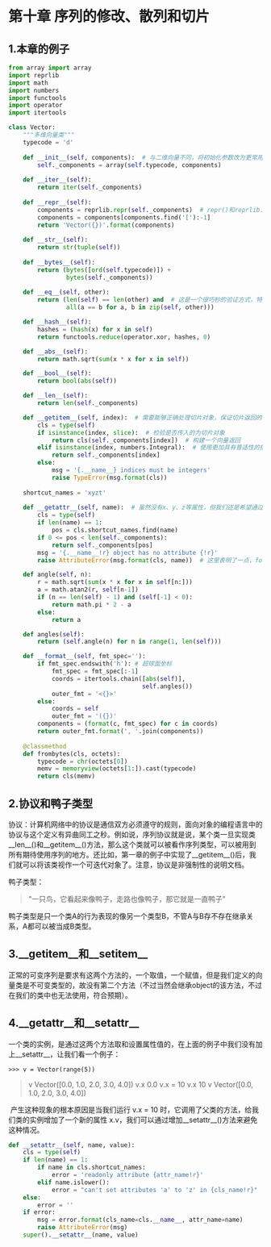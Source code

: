 # 第十章 序列的修改、散列和切片

## 1.本章的例子

````python
from array import array
import reprlib
import math 
import numbers
import functools
import operator
import itertools

class Vector:
    """多维向量类"""
    typecode = 'd'
    
    def __init__(self, components):  # 与二维向量不同，将初始化参数改为更常用的可迭代对象
        self._components = array(self.typecode, components)
        
    def __iter__(self):
        return iter(self._components)
    
    def __repr__(self):
		components = reprlib.repr(self._components)  # repr()和reprlib.repr的区别在于，后者会在输出内容较多的时候进行输出省略
        components = components[components.find('['):-1]
		return 'Vector({})'.format(components)
    
    def __str__(self):
		return str(tuple(self))
    
	def __bytes__(self):
		return (bytes([ord(self.typecode)]) +
				bytes(self._components))
    
	def __eq__(self, other):
		return (len(self) == len(other) and  # 这是一个很巧秒的验证方式，特别是向量的维度很多时，第一个长度比较很能提升效率
				all(a == b for a, b in zip(self, other)))

    def __hash__(self):
		hashes = (hash(x) for x in self)
		return functools.reduce(operator.xor, hashes, 0)

    def __abs__(self):
		return math.sqrt(sum(x * x for x in self))

    def __bool__(self):
		return bool(abs(self))

    def __len__(self):
		return len(self._components)

    def __getitem__(self, index):  # 需要能够正确处理切片对象，保证切片返回的不是array
		cls = type(self)
		if isinstance(index, slice):  # 检验是否传入的为切片对象
			return cls(self._components[index])  # 构建一个向量返回
		elif isinstance(index, numbers.Integral):  # 使用更加具有普适性的抽象基类，Python3.4中没有slice的抽象基类，所以上一个判断中直接使用的slice判断
			return self._components[index]
		else:
			msg = '{.__name__} indices must be integers'
			raise TypeError(msg.format(cls))
	
    shortcut_names = 'xyzt'
    
	def __getattr__(self, name):  # 虽然没有x、y、z等属性，但我们还是希望通过self.x等方式访问向量在各个维度上的值
		cls = type(self)
		if len(name) == 1:
			pos = cls.shortcut_names.find(name)
		if 0 <= pos < len(self._components):
			return self._components[pos]
		msg = '{.__name__!r} object has no attribute {!r}'
		raise AttributeError(msg.format(cls, name))  # 这里表明了一点，format中多余的参数不会报错，而是会被忽略，不过也能够理解

    def angle(self, n): 
		r = math.sqrt(sum(x * x for x in self[n:]))
		a = math.atan2(r, self[n-1])
		if (n == len(self) - 1) and (self[-1] < 0):
			return math.pi * 2 - a
		else:
			return a

    def angles(self): 
		return (self.angle(n) for n in range(1, len(self)))

    def __format__(self, fmt_spec=''):
        if fmt_spec.endswith('h'): # 超球面坐标
            fmt_spec = fmt_spec[:-1]
            coords = itertools.chain([abs(self)],
                                     self.angles()) 
            outer_fmt = '<{}>' 
        else:
            coords = self
            outer_fmt = '({})' 
        components = (format(c, fmt_spec) for c in coords) 
        return outer_fmt.format(', '.join(components)) 
    
    @classmethod
    def frombytes(cls, octets):
    	typecode = chr(octets[0])
    	memv = memoryview(octets[1:]).cast(typecode)
    	return cls(memv)
````

## 2.协议和鸭子类型

 协议：计算机网络中的协议是通信双方必须遵守的规则，面向对象的编程语言中的协议与这个定义有异曲同工之秒。例如说，序列协议就是说，某个类一旦实现类\_\_len\_\_()和\_\_getitem\_\_()方法，那么这个类就可以被看作序列类型，可以被用到所有期待使用序列的地方。还比如，第一章的例子中实现了\_\_getitem\_\_()后，我们就可以将该类视作一个可迭代对象了。注意，协议是非强制性的说明文档。



 鸭子类型：

> "一只鸟，它看起来像鸭子，走路也像鸭子，那它就是一直鸭子"

鸭子类型是只一个类A的行为表现的像另一个类型B，不管A与B存不存在继承关系，A都可以被当成B类型。



## 3.\_\_getitem\_\_和\_\_setitem\_\_

​	正常的可变序列是要求有这两个方法的，一个取值，一个赋值，但是我们定义的向量类是不可变类型的，故没有第二个方法（不过当然会继承object的该方法，不过在我们的类中也无法使用，符合预期）。

## 4.\_\_getattr\_\_和\_\_setattr\_\_

​	一个类的实例，是通过这两个方法取和设置属性值的，在上面的例子中我们没有加上\_\_setattr\_\_，让我们看一个例子：

	>>> v = Vector(range(5))
>v
>Vector([0.0, 1.0, 2.0, 3.0, 4.0])
>v.x 
>0.0
>v.x = 10 
>v.x 
>10
>v
>Vector([0.0, 1.0, 2.0, 3.0, 4.0]) 

​	产生这种现象的根本原因是当我们运行  v.x = 10  时，它调用了父类的方法，给我们类的实例增加了一个新的属性 x.v，我们可以通过增加\_\_setattr\_\_()方法来避免这种情况。

````python
def __setattr__(self, name, value):
    cls = type(self)
    if len(name) == 1: 
    	if name in cls.shortcut_names: 
    		error = 'readonly attribute {attr_name!r}'
    	elif name.islower(): 
    		error = "can't set attributes 'a' to 'z' in {cls_name!r}"
    else:
    	error = '' 
    if error: 
    	msg = error.format(cls_name=cls.__name__, attr_name=name)
    	raise AttributeError(msg)
    super().__setattr__(name, value) 
````

